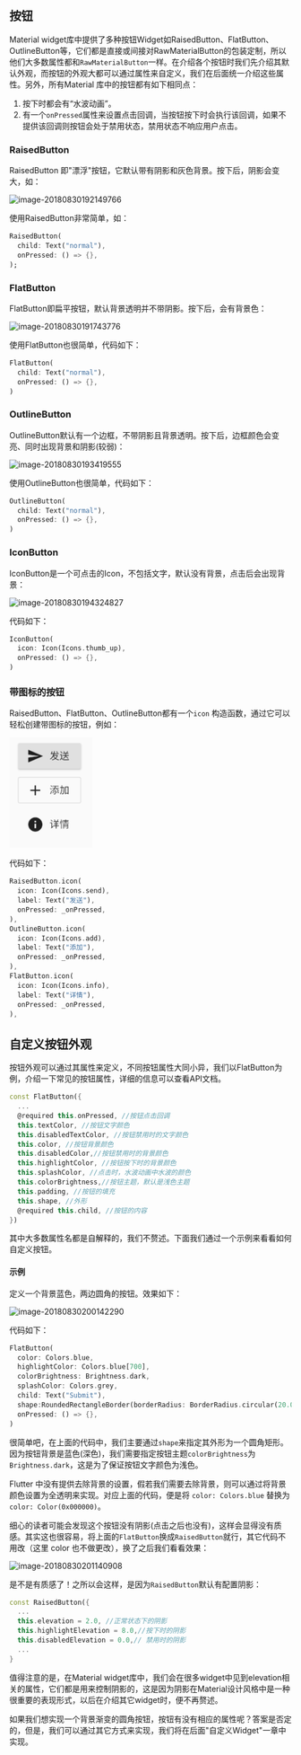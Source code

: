 ## 按钮

Material widget库中提供了多种按钮Widget如RaisedButton、FlatButton、OutlineButton等，它们都是直接或间接对RawMaterialButton的包装定制，所以他们大多数属性都和`RawMaterialButton`一样。在介绍各个按钮时我们先介绍其默认外观，而按钮的外观大都可以通过属性来自定义，我们在后面统一介绍这些属性。另外，所有Material 库中的按钮都有如下相同点：

1. 按下时都会有“水波动画”。
2. 有一个`onPressed`属性来设置点击回调，当按钮按下时会执行该回调，如果不提供该回调则按钮会处于禁用状态，禁用状态不响应用户点击。

### RaisedButton

RaisedButton 即"漂浮"按钮，它默认带有阴影和灰色背景。按下后，阴影会变大，如：

![image-20180830192149766](https://cdn.jsdelivr.net/gh/flutterchina/flutter-in-action@1.0/docs/imgs/image-20180830192149766.png)

使用RaisedButton非常简单，如：

```dart
RaisedButton(
  child: Text("normal"),
  onPressed: () => {},
);
```

### FlatButton

FlatButton即扁平按钮，默认背景透明并不带阴影。按下后，会有背景色：

![image-20180830191743776](https://cdn.jsdelivr.net/gh/flutterchina/flutter-in-action@1.0/docs/imgs/image-20180830191743776.png)

使用FlatButton也很简单，代码如下：

```dart
FlatButton(
  child: Text("normal"),
  onPressed: () => {},
)
```

### OutlineButton

OutlineButton默认有一个边框，不带阴影且背景透明。按下后，边框颜色会变亮、同时出现背景和阴影(较弱)：

![image-20180830193419555](https://cdn.jsdelivr.net/gh/flutterchina/flutter-in-action@1.0/docs/imgs/image-20180830193419555.png)

使用OutlineButton也很简单，代码如下：

```dart
OutlineButton(
  child: Text("normal"),
  onPressed: () => {},
)
```

### IconButton

IconButton是一个可点击的Icon，不包括文字，默认没有背景，点击后会出现背景：

![image-20180830194324827](https://cdn.jsdelivr.net/gh/flutterchina/flutter-in-action@1.0/docs/imgs/image-20180830194324827.png)

代码如下：

```dart
IconButton(
  icon: Icon(Icons.thumb_up),
  onPressed: () => {},
)
```



### 带图标的按钮

RaisedButton、FlatButton、OutlineButton都有一个`icon` 构造函数，通过它可以轻松创建带图标的按钮，例如：

![button-icon](../imgs/button-icon.png)

代码如下：

```dart
RaisedButton.icon(
  icon: Icon(Icons.send),
  label: Text("发送"),
  onPressed: _onPressed,
),
OutlineButton.icon(
  icon: Icon(Icons.add),
  label: Text("添加"),
  onPressed: _onPressed,
),
FlatButton.icon(
  icon: Icon(Icons.info),
  label: Text("详情"),
  onPressed: _onPressed,
),
```



## 自定义按钮外观

按钮外观可以通过其属性来定义，不同按钮属性大同小异，我们以FlatButton为例，介绍一下常见的按钮属性，详细的信息可以查看API文档。

```dart
const FlatButton({
  ...  
  @required this.onPressed, //按钮点击回调
  this.textColor, //按钮文字颜色
  this.disabledTextColor, //按钮禁用时的文字颜色
  this.color, //按钮背景颜色
  this.disabledColor,//按钮禁用时的背景颜色
  this.highlightColor, //按钮按下时的背景颜色
  this.splashColor, //点击时，水波动画中水波的颜色
  this.colorBrightness,//按钮主题，默认是浅色主题 
  this.padding, //按钮的填充
  this.shape, //外形
  @required this.child, //按钮的内容
})
```

其中大多数属性名都是自解释的，我们不赘述。下面我们通过一个示例来看看如何自定义按钮。

#### 示例

定义一个背景蓝色，两边圆角的按钮。效果如下：

![image-20180830200142290](https://cdn.jsdelivr.net/gh/flutterchina/flutter-in-action@1.0/docs/imgs/image-20180830200142290.png)

代码如下：

```dart
FlatButton(
  color: Colors.blue,
  highlightColor: Colors.blue[700],
  colorBrightness: Brightness.dark,
  splashColor: Colors.grey,
  child: Text("Submit"),
  shape:RoundedRectangleBorder(borderRadius: BorderRadius.circular(20.0)),
  onPressed: () => {},
)
```

很简单吧，在上面的代码中，我们主要通过`shape`来指定其外形为一个圆角矩形。因为按钮背景是蓝色(深色)，我们需要指定按钮主题`colorBrightness`为`Brightness.dark`，这是为了保证按钮文字颜色为浅色。

Flutter 中没有提供去除背景的设置，假若我们需要去除背景，则可以通过将背景颜色设置为全透明来实现。对应上面的代码，便是将 `color: Colors.blue` 替换为 `color: Color(0x000000)`。

细心的读者可能会发现这个按钮没有阴影(点击之后也没有)，这样会显得没有质感。其实这也很容易，将上面的`FlatButton`换成`RaisedButton`就行，其它代码不用改（这里 color 也不做更改），换了之后我们看看效果：

![image-20180830201140908](https://cdn.jsdelivr.net/gh/flutterchina/flutter-in-action@1.0/docs/imgs/image-20180830201140908.png)

是不是有质感了！之所以会这样，是因为`RaisedButton`默认有配置阴影：

```dart
const RaisedButton({
  ...
  this.elevation = 2.0, //正常状态下的阴影
  this.highlightElevation = 8.0,//按下时的阴影
  this.disabledElevation = 0.0,// 禁用时的阴影
  ...
}
```

值得注意的是，在Material widget库中，我们会在很多widget中见到elevation相关的属性，它们都是用来控制阴影的，这是因为阴影在Material设计风格中是一种很重要的表现形式，以后在介绍其它widget时，便不再赘述。

如果我们想实现一个背景渐变的圆角按钮，按钮有没有相应的属性呢？答案是否定的，但是，我们可以通过其它方式来实现，我们将在后面"自定义Widget"一章中实现。


